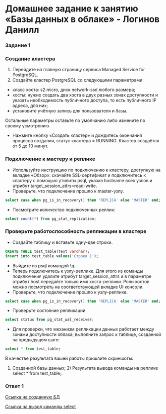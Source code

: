 # Домашнее задание к занятию «Базы данных в облаке» - Логинов Данилл

### Задание 1 

### Создание кластера

1. Перейдите на главную страницу сервиса Managed Service for PostgreSQL.
2. Создайте кластер PostgreSQL со следующими параметрами:

* класс хоста: s2.micro, диск network-ssd любого размера;
* хосты: нужно создать два хоста в двух разных зонах доступности и указать необходимость публичного доступа, то есть публичного IP адреса, для них;
* установите учётную запись для пользователя и базы.

Остальные параметры оставьте по умолчанию либо измените по своему усмотрению.

* Нажмите кнопку «Создать кластер» и дождитесь окончания процесса создания, статус кластера = RUNNING. Кластер создаётся от 5 до 10 минут.

### Подключение к мастеру и реплике

* Используйте инструкцию по подключению к кластеру, доступную на вкладке «Обзор»: cкачайте SSL-сертификат и подключитесь к кластеру с помощью утилиты psql, указав hostname всех узлов и атрибут target_session_attrs=read-write.
* Проверьте, что подключение прошло к master-узлу.

```SQL
select case when pg_is_in_recovery() then 'REPLICA' else 'MASTER' end;
```

* Посмотрите количество подключенных реплик:

```SQL
select count(*) from pg_stat_replication;
```

### Проверьте работоспособность репликации в кластере

* Создайте таблицу и вставьте одну-две строки.

```SQL
CREATE TABLE test_table(text varchar);
insert into test_table values('Строка 1');
```

* Выйдите из psql командой \q.
* Теперь подключитесь к узлу-реплике. Для этого из команды подключения удалите атрибут target_session_attrs и в параметре атрибут host передайте только имя хоста-реплики. Роли хостов можно посмотреть на соответствующей вкладке UI консоли.
* Проверьте, что подключение прошло к узлу-реплике.

```SQL
select case when pg_is_in_recovery() then 'REPLICA' else 'MASTER' end;
```

* Проверьте состояние репликации

```SQL
select status from pg_stat_wal_receiver;
```

* Для проверки, что механизм репликации данных работает между зонами доступности облака, выполните запрос к таблице, созданной на предыдущем шаге:

```SQL
select * from test_table;
```

В качестве результата вашей работы пришлите скриншоты:

1) Созданной базы данных; 2) Результата вывода команды на реплике select * from test_table;.

### Ответ 1 

[Ссылка на созданную БД](https://github.com/Loginochka/sdb-hw/blob/main/bdcl/media/database.png)

[Ссылка на вывод каманды select](https://github.com/Loginochka/sdb-hw/blob/main/bdcl/media/replica_status.png)